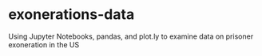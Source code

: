 # exonerations-data
Using Jupyter Notebooks, pandas, and plot.ly to examine data on prisoner exoneration in the US
